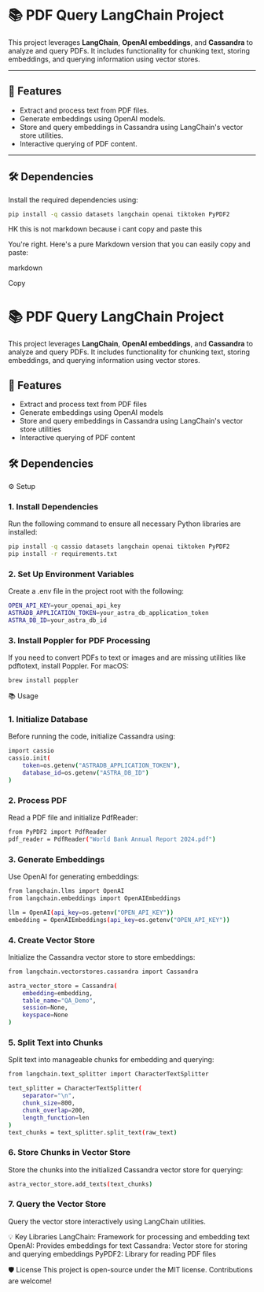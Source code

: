 # 📚 **PDF Query LangChain Project**

This project leverages **LangChain**, **OpenAI embeddings**, and **Cassandra** to analyze and query PDFs. It includes functionality for chunking text, storing embeddings, and querying information using vector stores.

---

## 🚀 **Features**

- Extract and process text from PDF files.
- Generate embeddings using OpenAI models.
- Store and query embeddings in Cassandra using LangChain's vector store utilities.
- Interactive querying of PDF content.

---

## 🛠️ **Dependencies**

Install the required dependencies using:
```bash
pip install -q cassio datasets langchain openai tiktoken PyPDF2
```
HK
this is not markdown because i cant copy and paste this


You're right. Here's a pure Markdown version that you can easily copy and paste:

markdown

Copy
# 📚 **PDF Query LangChain Project**

This project leverages **LangChain**, **OpenAI embeddings**, and **Cassandra** to analyze and query PDFs. It includes functionality for chunking text, storing embeddings, and querying information using vector stores.

## 🚀 Features

- Extract and process text from PDF files
- Generate embeddings using OpenAI models
- Store and query embeddings in Cassandra using LangChain's vector store utilities
- Interactive querying of PDF content

## 🛠️ Dependencies


⚙️ Setup
### 1. Install Dependencies
Run the following command to ensure all necessary Python libraries are installed:
```bash
pip install -q cassio datasets langchain openai tiktoken PyPDF2
pip install -r requirements.txt
```
### 2. Set Up Environment Variables
Create a .env file in the project root with the following:

```bash
OPEN_API_KEY=your_openai_api_key
ASTRADB_APPLICATION_TOKEN=your_astra_db_application_token
ASTRA_DB_ID=your_astra_db_id
```
### 3. Install Poppler for PDF Processing
If you need to convert PDFs to text or images and are missing utilities like pdftotext, install Poppler. For macOS:
```bash
brew install poppler
```
📚 Usage
### 1. Initialize Database
Before running the code, initialize Cassandra using:

```bash 
import cassio
cassio.init(
    token=os.getenv("ASTRADB_APPLICATION_TOKEN"), 
    database_id=os.getenv("ASTRA_DB_ID")
)
```
### 2. Process PDF
Read a PDF file and initialize PdfReader:

```bash
from PyPDF2 import PdfReader
pdf_reader = PdfReader("World Bank Annual Report 2024.pdf")
```
### 3. Generate Embeddings
Use OpenAI for generating embeddings:

```bash 
from langchain.llms import OpenAI
from langchain.embeddings import OpenAIEmbeddings

llm = OpenAI(api_key=os.getenv("OPEN_API_KEY"))
embedding = OpenAIEmbeddings(api_key=os.getenv("OPEN_API_KEY"))
```
### 4. Create Vector Store
Initialize the Cassandra vector store to store embeddings:

```bash 
from langchain.vectorstores.cassandra import Cassandra

astra_vector_store = Cassandra(
    embedding=embedding,
    table_name="QA_Demo",
    session=None,
    keyspace=None
)
```
### 5. Split Text into Chunks
Split text into manageable chunks for embedding and querying:

```bash 
from langchain.text_splitter import CharacterTextSplitter

text_splitter = CharacterTextSplitter(
    separator="\n",
    chunk_size=800,
    chunk_overlap=200,
    length_function=len
)
text_chunks = text_splitter.split_text(raw_text)
```
### 6. Store Chunks in Vector Store
Store the chunks into the initialized Cassandra vector store for querying:
```bash
astra_vector_store.add_texts(text_chunks)
```
### 7. Query the Vector Store
Query the vector store interactively using LangChain utilities.

💡 Key Libraries
LangChain: Framework for processing and embedding text
OpenAI: Provides embeddings for text
Cassandra: Vector store for storing and querying embeddings
PyPDF2: Library for reading PDF files

🛡️ License
This project is open-source under the MIT license. Contributions are welcome!



